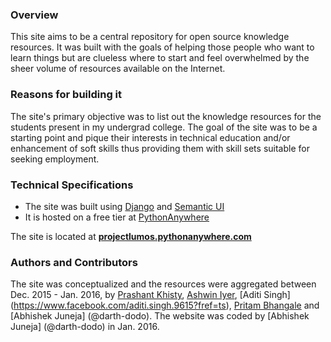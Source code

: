 ### Overview
This site aims to be a central repository for open source knowledge resources. It was built with the goals of helping those people who want to learn things but are clueless where to start and feel overwhelmed by the sheer volume of resources available on the Internet.

### Reasons for building it
The site's primary objective was to list out the knowledge resources for the students present in my undergrad college. The goal of the site was to be a starting point and pique their interests in technical education and/or enhancement of soft skills thus providing them with skill sets suitable for seeking employment. 

### Technical Specifications
* The site was built using [Django](https://github.com/django/django) and [Semantic UI](https://github.com/Semantic-Org/Semantic-UI)
* It is hosted on a free tier at [PythonAnywhere](https://www.pythonanywhere.com/)


The site is located at **[projectlumos.pythonanywhere.com](http://projectlumos.pythonanywhere.com/)**

### Authors and Contributors
The site was conceptualized and the resources were aggregated between Dec. 2015 - Jan. 2016, by [Prashant Khisty](https://www.facebook.com/pvkhisty?fref=ts), [Ashwin Iyer](https://www.facebook.com/shwnyr?fref=ts), [Aditi Singh] (https://www.facebook.com/aditi.singh.9615?fref=ts), [Pritam Bhangale](https://www.facebook.com/pritam.bhangale?fref=ts) and [Abhishek Juneja] (@darth-dodo). 
The website was coded by [Abhishek Juneja] (@darth-dodo) in Jan. 2016.

